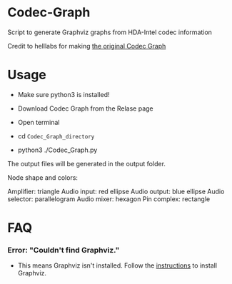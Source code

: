 # Codec-Graph
Script to generate Graphviz graphs from HDA-Intel codec information

Credit to helllabs for making [the original Codec Graph](http://helllabs.org/codecgraph/)

# Usage
- Make sure python3 is installed!

- Download Codec Graph from the Relase page
- Open terminal
- cd `Codec_Graph_directory`
- python3 ./Codec_Graph.py

The output files will be generated in the output folder.


Node shape and colors:

Amplifier:	triangle
Audio input:	red ellipse
Audio output:	blue ellipse
Audio selector:	parallelogram
Audio mixer:	hexagon
Pin complex:	rectangle


# FAQ
### Error: "Couldn't find Graphviz."
- This means Graphviz isn't installed. Follow the [instructions](https://github.com/TheHackGuy/Codec-Graph/blob/V1/Graphviz%20Instructions.pdf) to install Graphviz.
